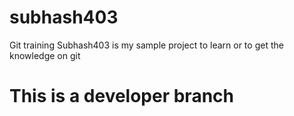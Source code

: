 # subhash403
Git training 
Subhash403 is my sample project to learn or to get the knowledge on git
# This is a developer branch
